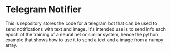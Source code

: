 # Telegram Notifier

This is repository stores the code for a telegram bot that can be used to send
notifications with text and image. It's intended use is to send info each epoch
of the training of a neural net or similar system, hence the python example
that shows how to use it to send a text and a image from a numpy array.
